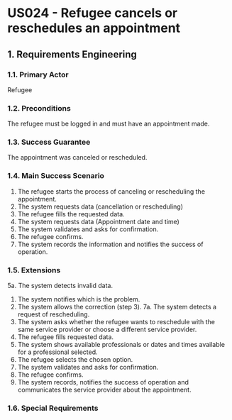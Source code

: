 # US024 - Refugee cancels or reschedules an appointment

## 1. Requirements Engineering

### 1.1. Primary Actor
Refugee

### 1.2. Preconditions
The refugee must be logged in and must have an appointment made.

### 1.3. Success Guarantee
The appointment was canceled or rescheduled.

### 1.4. Main Success Scenario
1. The refugee starts the process of canceling or rescheduling the appointment.
2. The system requests data (cancellation or rescheduling)
3. The refugee fills the requested data.
4. The system requests data (Appointment date and time)
5. The system validates and asks for confirmation.
6. The refugee confirms.
7. The system records the information and notifies the success of operation.

### 1.5. Extensions
5a. The system detects invalid data.
 1. The system notifies which is the problem.
 2. The system allows the correction (step 3).
7a. The system detects a request of rescheduling.
 1. The system asks whether the refugee wants to reschedule with the same service provider or choose a different service provider.
 2. The refugee fills requested data.
 3. The system shows available professionals or dates and times available for a professional selected.
 4. The refugee selects the chosen option.
 5. The system validates and asks for confirmation.
 6. The refugee confirms.
 7. The system records, notifies the success of operation and communicates the service provider about the appointment.

### 1.6. Special Requirements

